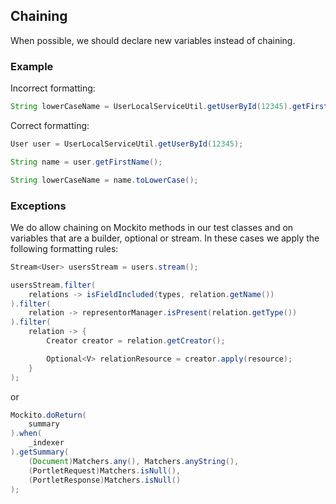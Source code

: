 ## Chaining

When possible, we should declare new variables instead of chaining.

### Example

Incorrect formatting:

```java
String lowerCaseName = UserLocalServiceUtil.getUserById(12345).getFirstName().toLowerCase();
```

Correct formatting:

```java
User user = UserLocalServiceUtil.getUserById(12345);

String name = user.getFirstName();

String lowerCaseName = name.toLowerCase();
```

### Exceptions

We do allow chaining on Mockito methods in our test classes and on variables
that are a builder, optional or stream. In these cases we apply the following
formatting rules:

```java
Stream<User> usersStream = users.stream();

usersStream.filter(
    relations -> isFieldIncluded(types, relation.getName())
).filter(
    relation -> representorManager.isPresent(relation.getType())
).filter(
    relation -> {
        Creator creator = relation.getCreator();

        Optional<V> relationResource = creator.apply(resource);
    }
);
```

or

```java
Mockito.doReturn(
    summary
).when(
    _indexer
).getSummary(
    (Document)Matchers.any(), Matchers.anyString(),
    (PortletRequest)Matchers.isNull(),
    (PortletResponse)Matchers.isNull()
);
```